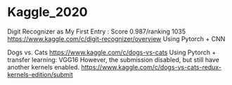 # Kaggle_2020
Digit Recognizer as My First Entry : Score 0.987/ranking 1035
https://www.kaggle.com/c/digit-recognizer/overview
Using Pytorch + CNN

Dogs vs. Cats
https://www.kaggle.com/c/dogs-vs-cats
Using Pytorch + transfer learning: VGG16
However, the submission disabled, but still have another kernels enabled.
https://www.kaggle.com/c/dogs-vs-cats-redux-kernels-edition/submit
